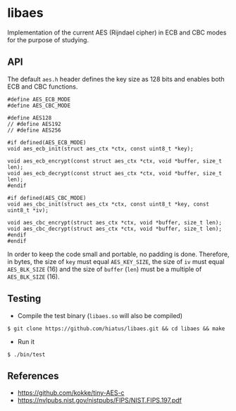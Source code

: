 libaes
======
Implementation of the current AES (Rijndael cipher) in ECB and CBC modes for the purpose of studying.

API
---
The default `aes.h` header defines the key size as 128 bits and enables both ECB and CBC functions.

```
#define AES_ECB_MODE
#define AES_CBC_MODE

#define AES128
// #define AES192
// #define AES256

#if defined(AES_ECB_MODE)
void aes_ecb_init(struct aes_ctx *ctx, const uint8_t *key);

void aes_ecb_encrypt(const struct aes_ctx *ctx, void *buffer, size_t len);
void aes_ecb_decrypt(const struct aes_ctx *ctx, void *buffer, size_t len);
#endif

#if defined(AES_CBC_MODE)
void aes_cbc_init(struct aes_ctx *ctx, const uint8_t *key, const uint8_t *iv);

void aes_cbc_encrypt(struct aes_ctx *ctx, void *buffer, size_t len);
void aes_cbc_decrypt(struct aes_ctx *ctx, void *buffer, size_t len);
#endif
#endif
```

In order to keep the code small and portable, no padding is done. Therefore, in bytes, the size of `key` must equal `AES_KEY_SIZE`, the size of `iv` must equal `AES_BLK_SIZE` (16) and the size of `buffer` (`len`) must be a multiple of `AES_BLK_SIZE` (16).

Testing
-------
- Compile the test binary (`libaes.so` will also be compiled)
```
$ git clone https://github.com/hiatus/libaes.git && cd libaes && make
```

- Run it
```
$ ./bin/test
```

References
---------
- https://github.com/kokke/tiny-AES-c
- https://nvlpubs.nist.gov/nistpubs/FIPS/NIST.FIPS.197.pdf
